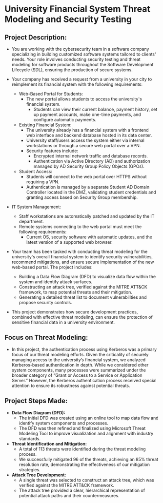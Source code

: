 # University Financial System Threat Modeling and Security Testing

## Project Description:
- You are working with the cybersecurity team in a software company specializing in building customized software systems tailored to clients' needs. Your role involves conducting security testing and threat modeling for software products throughout the Software Development Lifecycle (SDL), ensuring the production of secure systems.

- Your company has received a request from a university in your city to reimplement its financial system with the following requirements:
  - Web-Based Portal for Students:
    - The new portal allows students to access the university's financial system.
      - Students can view their current balance, payment history, set up payment accounts, make one-time payments, and configure automatic payments.
  - Existing Financial System:
    - The university already has a financial system with a frontend web interface and backend database hosted in its data center.
    - University staff/users access the system either via internal workstations or through a secure web portal over a VPN.
    - Security features include:
      - Encrypted internal network traffic and database records.
      - Authentication via Active Directory (AD) and authorization managed by AD Security Group Policy Objects (GPOs).
  - Student Access:
    - Students will connect to the web portal over HTTPS without requiring a VPN.
    - Authentication is managed by a separate Student AD Domain Controller located in the DMZ, validating student credentials and granting access based on Security Group membership.
- IT System Management:
  - Staff workstations are automatically patched and updated by the IT department.
  - Remote systems connecting to the web portal must meet the following requirements:
    - Current OS, security software with automatic updates, and the latest version of a supported web browser.
      
- Your team has been tasked with conducting threat modeling for the university's overall financial system to identify security vulnerabilities, recommend mitigations, and ensure secure implementation of the new web-based portal. The project includes:
  - Building a Data Flow Diagram (DFD) to visualize data flow within the system and identify attack surfaces.
  - Constructing an attack tree, verified against the MITRE ATT&CK framework, to map potential threats and their mitigation.
  - Generating a detailed threat list to document vulnerabilities and propose security controls.
    
- This project demonstrates how secure development practices, combined with effective threat modeling, can ensure the protection of sensitive financial data in a university environment.

## Focus on Threat Modeling:
- In this project, the authentication process using Kerberos was a primary focus of our threat modeling efforts. Given the criticality of securely managing access to the university’s financial system, we analyzed Kerberos-based authentication in depth. While we considered other system components, many processes were summarized under the broader category of “Grant or Access to a Service or Application Server.” However, the Kerberos authentication process received special attention to ensure its robustness against potential threats.

## Project Steps Made:
- **Data Flow Diagram (DFD):**
  - The initial DFD was created using an online tool to map data flow and identify system components and processes.
  - The DFD was then refined and finalized using Microsoft Threat Modeling Tool to improve visualization and alignment with industry standards.
- **Threat Identification and Mitigation:**
  - A total of 113 threats were identified during the threat modeling process.
  - We successfully mitigated 96 of the threats, achieving an 85% threat resolution rate, demonstrating the effectiveness of our mitigation strategies.
- **Attack Tree Development:**
  - A single threat was selected to construct an attack tree, which was verified against the MITRE ATT&CK framework.
  - The attack tree provided a clear, hierarchical representation of potential attack paths and their countermeasures.
